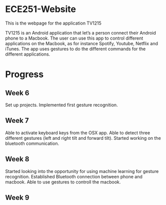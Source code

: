 # ECE251-Website

This is the webpage for the application TV1215

TV1215 is an Android application that let’s a person connect their Android phone to a Macbook. The user can use this app to control different applications on the Macbook, as for instance Spotify, Youtube, Netflix and iTunes. The app uses gestures to do the different commands for the different applications.

# Progress

## Week 6

Set up projects. Implemented first gesture recognition. 

## Week 7

Able to activate keyboard keys from the OSX app. Able to detect three different gestures (left and right tilt and forward tilt). Started working on the bluetooth communication. 

## Week 8
Started looking into the opportunity for using machine learning for gesture recognition. Established Bluetooth connection between phone and macbook. Able to use gestures to controll the macbook.

## Week 9
